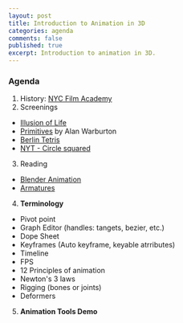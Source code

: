 ```yaml
---
layout: post
title: Introduction to Animation in 3D
categories: agenda
comments: false
published: true
excerpt: Introduction to animation in 3D.
---
```


### Agenda

1. History: [NYC Film Academy](https://www.nyfa.edu/student-resources/quick-history-animation/)
2. Screenings
  - [Illusion of Life](https://vimeo.com/93206523)
  - [Primitives](https://vimeo.com/194250040) by Alan Warburton
  - [Berlin Tetris](https://vimeo.com/6736261)
  - [NYT - Circle squared](https://vimeo.com/17090753)
3. Reading
  - [Blender Animation](https://docs.blender.org/manual/en/latest/animation/index.html)
  - [Armatures](https://en.wikibooks.org/wiki/Blender_3D:_Noob_to_Pro/Bones)
4. **Terminology**
  - Pivot point
  - Graph Editor (handles: tangets, bezier, etc.)
  - Dope Sheet
  - Keyframes (Auto keyframe, keyable atrributes)
  - Timeline
  - FPS
  - 12 Principles of animation
  - Newton's 3 laws
  - Rigging (bones or joints)
  - Deformers
5. **Animation Tools Demo**
